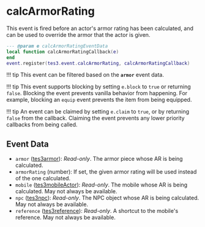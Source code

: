 # calcArmorRating
<div class="search_terms" style="display: none">calcarmorrating</div>

<!---
	This file is autogenerated. Do not edit this file manually. Your changes will be ignored.
	More information: https://github.com/MWSE/MWSE/tree/master/docs
-->

This event is fired before an actor's armor rating has been calculated, and can be used to override the armor that the actor is given.

```lua
--- @param e calcArmorRatingEventData
local function calcArmorRatingCallback(e)
end
event.register(tes3.event.calcArmorRating, calcArmorRatingCallback)
```

!!! tip
	This event can be filtered based on the **`armor`** event data.

!!! tip
	This event supports blocking by setting `e.block` to `true` or returning `false`. Blocking the event prevents vanilla behavior from happening. For example, blocking an `equip` event prevents the item from being equipped.

!!! tip
	An event can be claimed by setting `e.claim` to `true`, or by returning `false` from the callback. Claiming the event prevents any lower priority callbacks from being called.

## Event Data

* `armor` ([tes3armor](../types/tes3armor.md)): *Read-only*. The armor piece whose AR is being calculated.
* `armorRating` (number): If set, the given armor rating will be used instead of the one calculated.
* `mobile` ([tes3mobileActor](../types/tes3mobileActor.md)): *Read-only*. The mobile whose AR is being calculated. May not always be available.
* `npc` ([tes3npc](../types/tes3npc.md)): *Read-only*. The NPC object whose AR is being calculated. May not always be available.
* `reference` ([tes3reference](../types/tes3reference.md)): *Read-only*. A shortcut to the mobile's reference. May not always be available.

